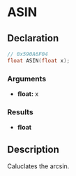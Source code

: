 # ASIN

## Declaration
```cpp
// 0x590A6F04
float ASIN(float x);
```

### Arguments
- **float:** x

### Results
- **float**

## Description
Caluclates the arcsin.